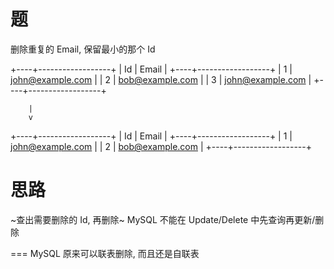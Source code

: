 # 题
删除重复的 Email, 保留最小的那个 Id

+----+------------------+
| Id | Email            |
+----+------------------+
| 1  | john@example.com |
| 2  | bob@example.com  |
| 3  | john@example.com |
+----+------------------+

        |
        v

+----+------------------+
| Id | Email            |
+----+------------------+
| 1  | john@example.com |
| 2  | bob@example.com  |
+----+------------------+

# 思路
~查出需要删除的 Id, 再删除~ 
MySQL 不能在 Update/Delete 中先查询再更新/删除

===
MySQL 原来可以联表删除, 而且还是自联表
